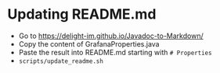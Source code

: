 # Updating README.md

- Go to https://delight-im.github.io/Javadoc-to-Markdown/
- Copy the content of GrafanaProperties.java
- Paste the result into README.md starting with `# Properties`
- `scripts/update_readme.sh`
